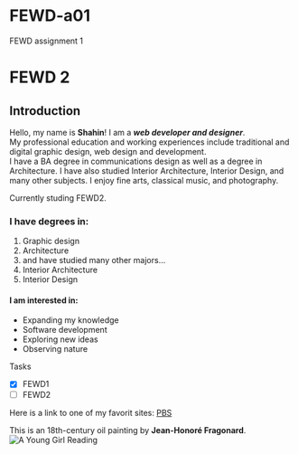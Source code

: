 # FEWD-a01
FEWD assignment 1
# FEWD 2
## Introduction
Hello, my name is **Shahin**! I am a _**web developer and designer**_.  
My professional education and working experiences include traditional and digital graphic design, web design and development.  
I have a BA degree in communications design as well as a degree in Architecture. I have also studied Interior Architecture, Interior Design, and many other subjects. I enjoy fine arts, classical music, and photography.  


Currently studing FEWD2.  

### I have degrees in:
1. Graphic design
2. Architecture
3. and have studied many other majors... 
 1. Interior Architecture
 2. Interior Design  

#### I am interested in:
* Expanding my knowledge
 * Software development
* Exploring new ideas
* Observing nature  

Tasks  
- [X] FEWD1
- [ ] FEWD2  

Here is a link to one of my favorit sites: [PBS](http://www.pbs.org/)  

This is an 18th-century oil painting by **Jean-Honoré Fragonard**.  
![A Young Girl Reading](https://upload.wikimedia.org/wikipedia/commons/thumb/6/69/Fragonard%2C_The_Reader.jpg/230px-Fragonard%2C_The_Reader.jpg)
